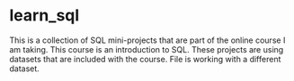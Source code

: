 # learn_sql
This is a collection of SQL mini-projects that are part of the online course I am taking. This course is an introduction to SQL.  These projects are using datasets that are included with the course. File is working with a different dataset.
